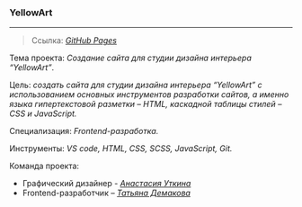 ### YellowArt
---

>Ссылка: *[GitHub Pages](https://tati-id9.github.io/YellowArt/)*

Тема проекта: *Создание сайта для студии дизайна интерьера “YellowArt”*.

Цель: *создать сайта для студии дизайна интерьера “YellowArt” с использованием основных инструментов разработки сайтов, а именно языка гипертекстовой разметки – HTML, каскадной таблицы стилей – CSS и JavaScript.*

Специализация: *Frontend-разработка.*

Инструменты: *VS code, HTML, CSS, SCSS, JavaScript, Git.*

Команда проекта:
* Графический дизайнер - *[Анастасия Уткина](https://www.behance.net/tropichka)* 
* Frontend-разработчик – *[Татьяна Демакова]([https://github.com/tati-id9])*
